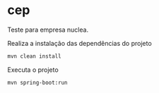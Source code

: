 # cep
Teste para empresa nuclea.

Realiza a instalação das dependências do projeto
```bash
mvn clean install
```

Executa o projeto
```bash
mvn spring-boot:run
```
